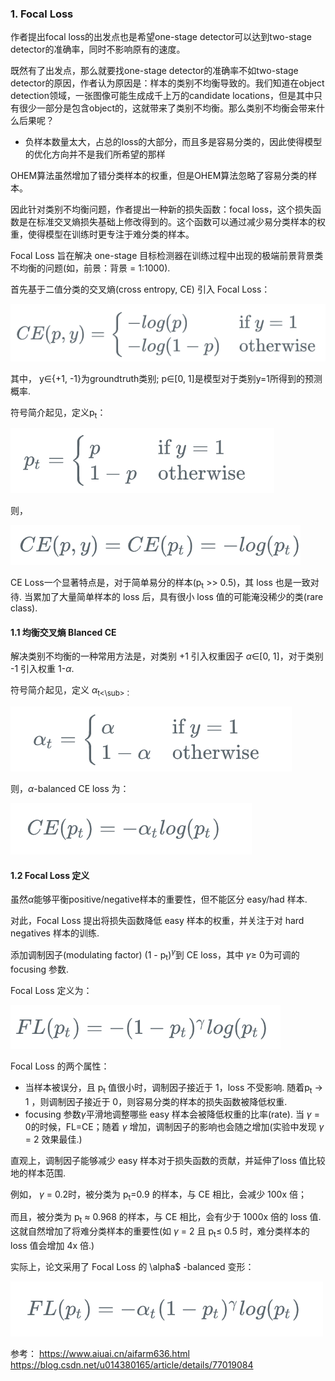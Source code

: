 ### 1. Focal Loss

作者提出focal loss的出发点也是希望one-stage detector可以达到two-stage detector的准确率，同时不影响原有的速度。

既然有了出发点，那么就要找one-stage detector的准确率不如two-stage detector的原因，作者认为原因是：样本的类别不均衡导致的。我们知道在object detection领域，一张图像可能生成成千上万的candidate locations，但是其中只有很少一部分是包含object的，这就带来了类别不均衡。那么类别不均衡会带来什么后果呢？

- 负样本数量太大，占总的loss的大部分，而且多是容易分类的，因此使得模型的优化方向并不是我们所希望的那样

OHEM算法虽然增加了错分类样本的权重，但是OHEM算法忽略了容易分类的样本。

因此针对类别不均衡问题，作者提出一种新的损失函数：focal loss，这个损失函数是在标准交叉熵损失基础上修改得到的。这个函数可以通过减少易分类样本的权重，使得模型在训练时更专注于难分类的样本。

Focal Loss 旨在解决 one-stage 目标检测器在训练过程中出现的极端前景背景类不均衡的问题(如，前景：背景 = 1:1000).

首先基于二值分类的交叉熵(cross entropy, CE) 引入 Focal Loss：

![欧式距离](../../../images/focal_loss1.png)

其中， y$\in${+1, -1}为groundtruth类别; p$\in$[0, 1]是模型对于类别y=1所得到的预测概率.

符号简介起见，定义p<sub>t</sub>：

![欧式距离](../../../images/focal_loss2.png)

则，

![欧式距离](../../../images/focal_loss3.png)

CE Loss一个显著特点是，对于简单易分的样本(p<sub>t</sub> >> 0.5)，其 loss 也是一致对待. 当累加了大量简单样本的 loss 后，具有很小 loss 值的可能淹没稀少的类(rare class).

#### 1.1 均衡交叉熵 Blanced CE

解决类别不均衡的一种常用方法是，对类别 +1 引入权重因子 $\alpha\in$[0, 1]，对于类别 -1 引入权重 1-$\alpha$.

符号简介起见，定义 $\alpha$<sub>t<\sub>：

![欧式距离](../../../images/focal_loss4.png)

则，$\alpha$-balanced CE loss 为：

![欧式距离](../../../images/focal_loss5.png)

#### 1.2 Focal Loss 定义

虽然$\alpha$能够平衡positive/negative样本的重要性，但不能区分 easy/had 样本.

对此，Focal Loss 提出将损失函数降低 easy 样本的权重，并关注于对 hard negatives 样本的训练.

添加调制因子(modulating factor) (1 - p<sub>t</sub>)<sup>$\gamma$</sup>到 CE loss，其中 $\gamma\geq$ 0为可调的 focusing 参数.

Focal Loss 定义为：

![欧式距离](../../../images/focal_loss.png)

Focal Loss 的两个属性：

- 当样本被误分，且 p<sub>t</sub> 值很小时，调制因子接近于 1，loss 不受影响. 随着p<sub>t</sub> $\rightarrow$ 1 ，则调制因子接近于 0，则容易分类的样本的损失函数被降低权重.
- focusing 参数$\gamma$平滑地调整哪些 easy 样本会被降低权重的比率(rate). 当 $\gamma$ = 0的时候，FL=CE；随着 $\gamma$ 增加，调制因子的影响也会随之增加(实验中发现 $\gamma$ = 2 效果最佳.)

直观上，调制因子能够减少 easy 样本对于损失函数的贡献，并延伸了loss 值比较地的样本范围.

例如， $\gamma$ = 0.2时，被分类为 p<sub>t</sub>=0.9 的样本，与 CE 相比，会减少 100x 倍；

而且，被分类为 p<sub>t</sub> $\approx$ 0.968 的样本，与 CE 相比，会有少于 1000x 倍的 loss 值. 这就自然增加了将难分类样本的重要性(如 $\gamma$ = 2 且 p<sub>t</sub>$\leq$ 0.5 时，难分类样本的 loss 值会增加 4x 倍.)

实际上，论文采用了 Focal Loss 的 \alpha$ -balanced 变形：

![欧式距离](../../../images/focal_loss7.png)

参考：
https://www.aiuai.cn/aifarm636.html
https://blog.csdn.net/u014380165/article/details/77019084